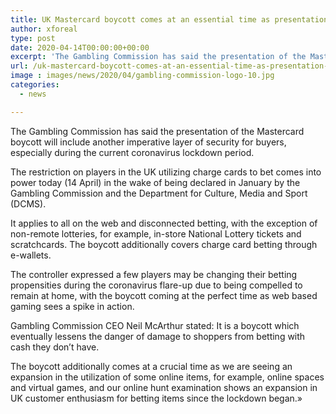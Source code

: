 ```yaml
---
title: UK Mastercard boycott comes at an essential time as presentation harmonizes with spike in online movement
author: xforeal 
type: post
date: 2020-04-14T00:00:00+00:00
excerpt: 'The Gambling Commission has said the presentation of the Mastercard boycott will include another essential layer of assurance for buyers, especially during the current coronavirus lockdown period '
url: /uk-mastercard-boycott-comes-at-an-essential-time-as-presentation-harmonizes-with-spike-in-online-movement/
image : images/news/2020/04/gambling-commission-logo-10.jpg
categories:
  - news

---
```

The Gambling Commission has said the presentation of the Mastercard boycott will include another imperative layer of security for buyers, especially during the current coronavirus lockdown period. 

The restriction on players in the UK utilizing charge cards to bet comes into power today (14 April) in the wake of being declared in January by the Gambling Commission and the Department for Culture, Media and Sport (DCMS). 

It applies to all on the web and disconnected betting, with the exception of non-remote lotteries, for example, in-store National Lottery tickets and scratchcards. The boycott additionally covers charge card betting through e-wallets. 

The controller expressed a few players may be changing their betting propensities during the coronavirus flare-up due to being compelled to remain at home, with the boycott coming at the perfect time as web based gaming sees a spike in action. 

Gambling Commission CEO Neil McArthur stated: It is a boycott which eventually lessens the danger of damage to shoppers from betting with cash they don&#8217;t have. 

The boycott additionally comes at a crucial time as we are seeing an expansion in the utilization of some online items, for example, online spaces and virtual games, and our online hunt examination shows an expansion in UK customer enthusiasm for betting items since the lockdown began.&#187;
